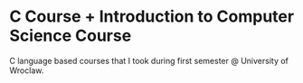 # C Course + Introduction to Computer Science Course

C language based courses that I took during first semester @ University of Wroclaw.